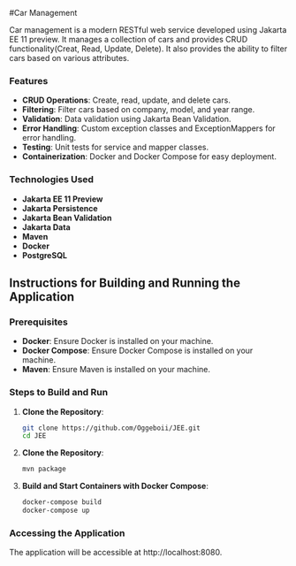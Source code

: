 #Car Management

Car management is a modern RESTful web service developed using Jakarta EE 11 preview.
It manages a collection of cars and provides CRUD functionality(Creat, Read, Update, Delete).
It also provides the ability to filter cars based on various attributes.

### Features
- **CRUD Operations**: Create, read, update, and delete cars.
- **Filtering**: Filter cars based on company, model, and year range.
- **Validation**: Data validation using Jakarta Bean Validation.
- **Error Handling**: Custom exception classes and ExceptionMappers for error handling.
- **Testing**: Unit tests for service and mapper classes.
- **Containerization**: Docker and Docker Compose for easy deployment.

### Technologies Used
- **Jakarta EE 11 Preview**
- **Jakarta Persistence**
- **Jakarta Bean Validation**
- **Jakarta Data**
- **Maven**
- **Docker**
- **PostgreSQL**

## Instructions for Building and Running the Application

### Prerequisites
- **Docker**: Ensure Docker is installed on your machine.
- **Docker Compose**: Ensure Docker Compose is installed on your machine.
- **Maven**: Ensure Maven is installed on your machine.

### Steps to Build and Run
1. **Clone the Repository**:
   ```sh
   git clone https://github.com/Oggeboii/JEE.git
   cd JEE
2. **Clone the Repository**:
   ```sh
   mvn package
3. **Build and Start Containers with Docker Compose**:
   ```sh
   docker-compose build
   docker-compose up
### Accessing the Application
The application will be accessible at http://localhost:8080.

